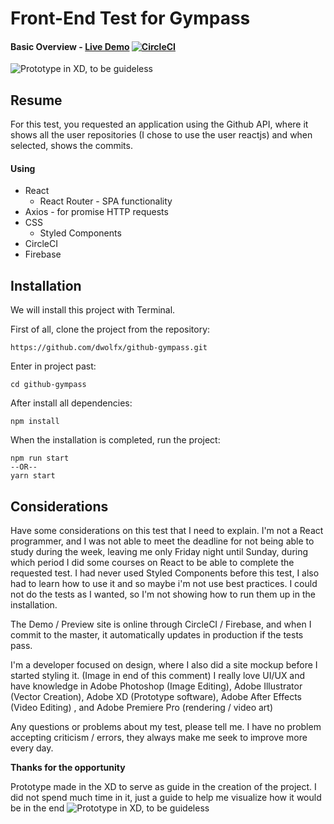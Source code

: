 # Front-End Test for Gympass

#### Basic Overview - [Live Demo](https://gympass-test-dce37.firebaseapp.com/) [![CircleCI](https://circleci.com/gh/dwolfx/github-gympass.svg?style=svg)](https://circleci.com/gh/dwolfx/github-gympass)

![Prototype in XD, to be guideless ](https://i.imgur.com/7PhNHBJ.png)

## Resume

For this test, you requested an application using the Github API, where it shows all the user repositories (I chose to use the user reactjs) and when selected, shows the commits.

#### Using

- React
  - React Router - SPA functionality
- Axios - for promise HTTP requests
- CSS
  - Styled Components
- CircleCI
- Firebase

## Installation

We will install this project with Terminal.

First of all, clone the project from the repository:

```
https://github.com/dwolfx/github-gympass.git
```

Enter in project past:

```
cd github-gympass
```

After install all dependencies:

```
npm install
```

When the installation is completed, run the project:

```
npm run start
--OR--
yarn start
```

## Considerations

Have some considerations on this test that I need to explain.
I'm not a React programmer, and I was not able to meet the deadline for not being able to study during the week, leaving me only Friday night until Sunday, during which period I did some courses on React to be able to complete the requested test.
I had never used Styled Components before this test, I also had to learn how to use it and so maybe i'm not use best practices.
I could not do the tests as I wanted, so I'm not showing how to run them up in the installation.

The Demo / Preview site is online through CircleCI / Firebase, and when I commit to the master, it automatically updates in production if the tests pass.

I'm a developer focused on design, where I also did a site mockup before I started styling it. (Image in end of this comment)
I really love UI/UX and have knowledge in Adobe Photoshop (Image Editing), Adobe Illustrator (Vector Creation), Adobe XD (Prototype software), Adobe After Effects (Video Editing) , and Adobe Premiere Pro (rendering / video art)

Any questions or problems about my test, please tell me.
I have no problem accepting criticism / errors, they always make me seek to improve more every day.

**Thanks for the opportunity**

Prototype made in the XD to serve as guide in the creation of the project.
I did not spend much time in it, just a guide to help me visualize how it would be in the end
![Prototype in XD, to be guideless ](https://i.imgur.com/BlNMvhS.png)
